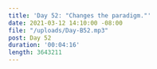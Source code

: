 ```yaml
---
title: 'Day 52: "Changes the paradigm."'
date: 2021-03-12 14:10:00 -08:00
file: "/uploads/Day-B52.mp3"
post: Day 52
duration: '00:04:16'
length: 3643211
---
```


